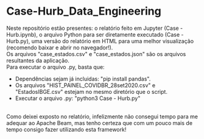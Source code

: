 # Case-Hurb_Data_Engineering

Neste repositório estão presentes: o relatório feito em Jupyter (Case - Hurb.ipynb), o arquivo Python para ser diretamente executado (Case - Hurb.py), 
uma versão do relatório em HTML para uma melhor visualização (recomendo baixar e abrir no navegador!).
<br>
Os arquivos "case_estados.csv" e "case_estados.json" são os arquivos resultantes da aplicação.
<br>
Para executar o arquivo .py, basta que:
- Dependências sejam já incluidas: "pip install pandas".
- Os arquivos "HIST_PAINEL_COVIDBR_28set2020.csv" e "EstadosIBGE.csv" estejam no mesmo diretório que o script.
- Executar o arquivo .py: "python3 Case - Hurb.py"
<br>
Como deixei exposto no relatório, infelizmente não consegui tempo para me adequar ao Apache Beam, mas tenho certeza que com um pouco mais de tempo 
consigo fazer utilizando esta framework!
